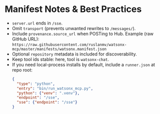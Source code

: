 # Manifest Notes & Best Practices

- `server.url` ends in `/sse`.
- Omit `transport` (prevents unwanted rewrites to `/messages/`).
- Include `provenance.source_url` when POSTing to Hub. Example (raw GitHub URL):  
  `https://raw.githubusercontent.com/ruslanmv/watsonx-mcp/master/manifests/watsonx.manifest.json`
- Optional `repository` metadata is included for discoverability.
- Keep tool ids stable: here, tool is `watsonx-chat`.
- If you need local-process installs by default, include a `runner.json` at repo root:
  ```json
  {
    "type": "python",
    "entry": "bin/run_watsonx_mcp.py",
    "python": {"venv": ".venv"},
    "endpoint": "/sse",
    "sse": {"endpoint": "/sse"}
  }
  ```

